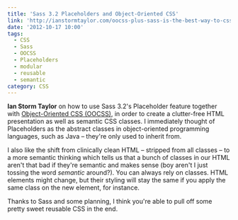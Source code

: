 ```yaml
---
title: 'Sass 3.2 Placeholders and Object-Oriented CSS'
link: 'http://ianstormtaylor.com/oocss-plus-sass-is-the-best-way-to-css/'
date: '2012-10-17 10:00'
tags:
  - CSS
  - Sass
  - OOCSS
  - Placeholders
  - modular
  - reusable
  - semantic
category: CSS
---
```


**Ian Storm Taylor** on how to use Sass 3.2's Placeholder feature together with [Object-Oriented CSS (OOCSS)](http://oocss.org/), in order to create a clutter-free HTML presentation as well as semantic CSS classes. I immediately thought of Placeholders as the abstract classes in object-oriented programming languages, such as Java – they're only used to inherit from.  I also like the shift from clinically clean HTML – stripped from all classes – to a more semantic thinking which tells us that a bunch of classes in our HTML aren't that bad if they're semantic and makes sense (boy aren't I just tossing the word _semantic_ around?). You can always rely on classes. HTML elements might change, but their styling will stay the same if you apply the same class on the new element, for instance.  Thanks to Sass and some planning, I think you're able to pull off some pretty sweet reusable CSS in the end.
